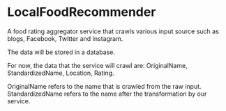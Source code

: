 # LocalFoodRecommender
A food rating aggregator service that crawls various input
source such as blogs, Facebook, Twitter and Instagram.

The data will be stored in a database.

For now, the data that the service will crawl are:
OriginalName, StandardizedName, Location, Rating.

OriginalName refers to the name that is crawled from the raw input.
StandardizedName refers to the name after the transformation by our
service.


